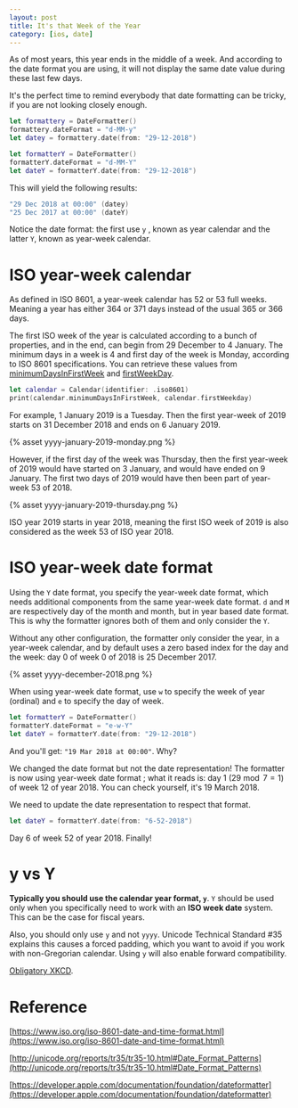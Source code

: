 ```yaml
---
layout: post
title: It's that Week of the Year
category: [ios, date]
---
```


As of most years, this year ends in the middle of a week. And according to the date format you are using, it will not display the same date value during these last few days.

It's the perfect time to remind everybody that date formatting can be tricky, if you are not looking closely enough.

```swift
let formattery = DateFormatter()
formattery.dateFormat = "d-MM-y"
let datey = formattery.date(from: "29-12-2018")

let formatterY = DateFormatter()
formatterY.dateFormat = "d-MM-Y"
let dateY = formatterY.date(from: "29-12-2018")
```

This will yield the following results:

```swift
"29 Dec 2018 at 00:00" (datey)
"25 Dec 2017 at 00:00" (dateY)
```

Notice the date format: the first use `y` , known as year calendar and the latter `Y`, known as year-week calendar.

# ISO year-week calendar

As defined in ISO 8601, a year-week calendar has 52 or 53 full weeks. Meaning a year has either 364 or 371 days instead of the usual 365 or 366 days.

The first ISO week of the year is calculated according to a bunch of properties, and in the end, can begin from 29 December to 4 January. The minimum days in a week is 4 and first day of the 
week is Monday, according to ISO 8601 specifications. You can retrieve these values from [minimumDaysInFirstWeek](https://developer.apple.com/documentation/foundation/calendar/2293094-minimumdaysinfirstweek) and [firstWeekDay](https://developer.apple.com/documentation/foundation/calendar/2293656-firstweekday).

```swift
let calendar = Calendar(identifier: .iso8601)
print(calendar.minimumDaysInFirstWeek, calendar.firstWeekday)
```

For example, 1 January 2019 is a Tuesday. Then the first year-week of 2019 starts on 31 December 2018 and ends on 6 January 2019. 

{% asset yyyy-january-2019-monday.png %}

However, if the first day of the week was Thursday, then the first year-week of 2019 would have started on 3 January, and would have ended on 9 January. The first two days of 2019 would have then been part of year-week 53 of 2018.

{% asset yyyy-january-2019-thursday.png %}

ISO year 2019 starts in year 2018, meaning the first ISO week of 2019 is also considered as the week 53 of ISO year 2018.

# ISO year-week date format

Using the `Y` date format, you specify the year-week date format, which needs additional components from the same year-week date format. `d` and `M` are respectively day of the month and month, but in year based date format. This is why the formatter ignores both of them and only consider the `Y`. 

Without any other configuration, the formatter only consider the year, in a year-week calendar, and by default uses a zero based index for the day and the week: day 0 of week 0 of 2018 is 25 December 2017.

{% asset yyyy-december-2018.png %}

When using year-week date format, use `w` to specify the week of year (ordinal) and `e` to specify the day of week. 

```swift
let formatterY = DateFormatter()
formatterY.dateFormat = "e-w-Y"
let dateY = formatterY.date(from: "29-12-2018")
```

And you'll get: `"19 Mar 2018 at 00:00"`. Why?

We changed the date format but not the date representation! The formatter is now using year-week date format ; what it  reads is: day 1 ($29 \bmod 7 = 1$) of week 12 of year 2018. You can check yourself, it's 19 March 2018.

We need to update the date representation to respect that format.

```swift
let dateY = formatterY.date(from: "6-52-2018")
```

Day 6 of week 52 of year 2018. Finally!

# y vs Y

**Typically you should use the calendar year format, `y`**. `Y` should be used only when you specifically need to work with an **ISO week date** system. This can be the case for fiscal years.

Also, you should only use `y` and not `yyyy`. Unicode Technical Standard #35 explains this causes a forced padding, which you want to avoid if you work with non-Gregorian calendar. Using `y` will also enable forward compatibility.

[Obligatory XKCD](https://xkcd.com/1179/).

# Reference

[https://www.iso.org/iso-8601-date-and-time-format.html](https://www.iso.org/iso-8601-date-and-time-format.html)

[http://unicode.org/reports/tr35/tr35-10.html#Date_Format_Patterns](http://unicode.org/reports/tr35/tr35-10.html#Date_Format_Patterns)

[https://developer.apple.com/documentation/foundation/dateformatter](https://developer.apple.com/documentation/foundation/dateformatter)